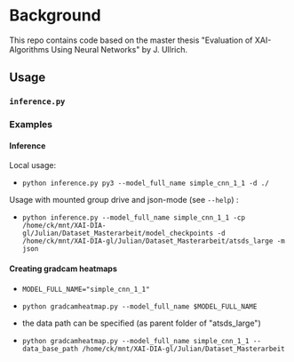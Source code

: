 # Background
This repo contains code based on the master thesis "Evaluation of XAI-Algorithms Using Neural Networks" by J. Ullrich.


## Usage

### `inference.py`

### Examples

#### Inference

Local usage:
- `python inference.py py3 --model_full_name simple_cnn_1_1 -d ./`

Usage with mounted group drive and json-mode (see `--help`) :
- `python inference.py --model_full_name simple_cnn_1_1 -cp /home/ck/mnt/XAI-DIA-gl/Julian/Dataset_Masterarbeit/model_checkpoints -d /home/ck/mnt/XAI-DIA-gl/Julian/Dataset_Masterarbeit/atsds_large -m json`


#### Creating gradcam heatmaps

- `MODEL_FULL_NAME="simple_cnn_1_1"`
- `python gradcamheatmap.py --model_full_name $MODEL_FULL_NAME`

-  the data path can be specified (as parent folder of "atsds_large")
- `python gradcamheatmap.py --model_full_name simple_cnn_1_1 --data_base_path /home/ck/mnt/XAI-DIA-gl/Julian/Dataset_Masterarbeit`